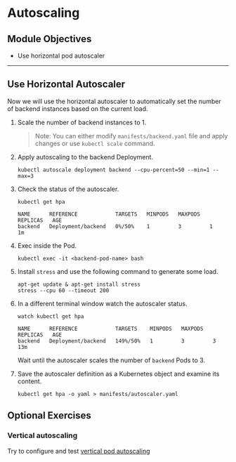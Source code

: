 # Autoscaling 

## Module Objectives

- Use horizontal pod autoscaler

---

## Use Horizontal Autoscaler

Now we will use the horizontal autoscaler to automatically set the number of backend instances based on the current load.

1. Scale the number of backend instances to 1.

    > Note: You can either modify `manifests/backend.yaml` file and apply changes or use `kubectl scale` command.

1. Apply autoscaling to the backend Deployment.

    ```shell
    kubectl autoscale deployment backend --cpu-percent=50 --min=1 --max=3
    ```

1. Check the status of the autoscaler.

    ```shell
    kubectl get hpa
    ```

    ```
    NAME      REFERENCE            TARGETS   MINPODS   MAXPODS   REPLICAS   AGE
    backend   Deployment/backend   0%/50%    1         3         1          1m
    ```

1. Exec inside the Pod.

    ```shell
    kubectl exec -it <backend-pod-name> bash
    ```

1. Install `stress` and use the following command to generate some load.

    ```shell
    apt-get update & apt-get install stress
    stress --cpu 60 --timeout 200
    ```

1. In a different terminal window watch the autoscaler status.

    ```shell
    watch kubectl get hpa
    ```

    ```
    NAME      REFERENCE            TARGETS    MINPODS   MAXPODS   REPLICAS   AGE
    backend   Deployment/backend   149%/50%   1         3         3          13m
    ```

    Wait until the autoscaler scales the number of `backend` Pods to 3.

1. Save the autoscaler definition as a Kubernetes object and examine its content.

    ```shell
    kubectl get hpa -o yaml > manifests/autoscaler.yaml
    ```


## Optional Exercises

###  Vertical autoscaling 

Try to configure and test [vertical pod autoscaling](https://cloud.google.com/kubernetes-engine/docs/how-to/vertical-pod-autoscaling)

